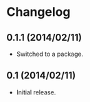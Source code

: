 Changelog
=========

0.1.1 (2014/02/11)
------------------

 - Switched to a package.

0.1 (2014/02/11)
----------------

 - Initial release.
